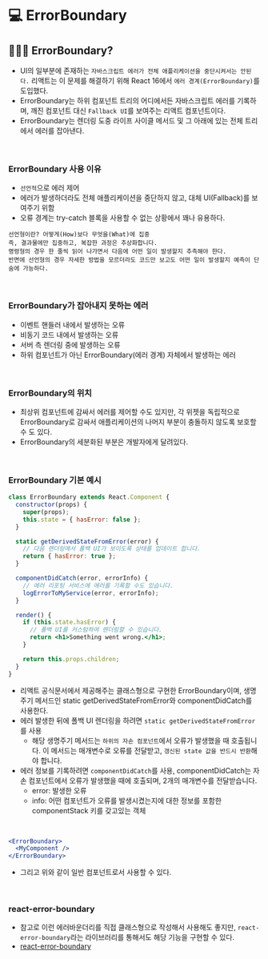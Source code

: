 # 💻 ErrorBoundary

## 👨🏻‍💻 ErrorBoundary?

- UI의 일부분에 존재하는 `자바스크립트 에러가 전체 애플리케이션을 중단시켜서는 안된다.` 리액트는 이 문제를 해결하기 위해 React 16에서 `에러 경계(ErrorBoundary)`를 도입했다.
- ErrorBoundary는 하위 컴포넌트 트리의 어디에서든 자바스크립트 에러를 기록하며, 깨진 컴포넌트 대신 `Fallback UI`를 보여주는 리액트 컴포넌트이다.
- ErrorBoundary는 렌더링 도중 라이프 사이클 메서드 및 그 아래에 있는 전체 트리에서 에러를 잡아낸다.

<br />

### ErrorBoundary 사용 이유

- `선언적`으로 에러 제어
- 에러가 발생하더라도 전체 애플리케이션을 중단하지 않고, 대체 UI(Fallback)를 보여주기 위함
- 오류 경계는 try-catch 블록을 사용할 수 없는 상황에서 꽤나 유용하다.

```
선언형이란? 어떻게(How)보다 무엇을(What)에 집중
즉, 결과물에만 집중하고, 복잡한 과정은 추상화합니다.
명령형의 경우 한 줄씩 읽어 나가면서 다음에 어떤 일이 발생할지 추측해야 한다.
반면에 선언형의 경우 자세한 방법을 모르더라도 코드만 보고도 어떤 일이 발생할지 예측이 단숨에 가능하다.
```

<br />

### ErrorBoundary가 잡아내지 못하는 에러

- 이벤트 핸들러 내에서 발생하는 오류
- 비동기 코드 내에서 발생하는 오류
- 서버 측 렌더링 중에 발생하는 오류
- 하위 컴포넌트가 아닌 ErrorBoundary(에러 경계) 자체에서 발생하는 에러

<br />

### ErrorBoundary의 위치

- 최상위 컴포넌트에 감싸서 에러를 제어할 수도 있지만, 각 위젯을 독립적으로 ErrorBoundary로 감싸서 애플리케이션의 나머지 부분이 충돌하지 않도록 보호할 수 도 있다.
- ErrorBoundary의 세분화된 부분은 개발자에게 달려있다.

<br />

### ErrorBoundary 기본 예시

```jsx
class ErrorBoundary extends React.Component {
  constructor(props) {
    super(props);
    this.state = { hasError: false };
  }

  static getDerivedStateFromError(error) {
    // 다음 렌더링에서 폴백 UI가 보이도록 상태를 업데이트 합니다.
    return { hasError: true };
  }

  componentDidCatch(error, errorInfo) {
    // 에러 리포팅 서비스에 에러를 기록할 수도 있습니다.
    logErrorToMyService(error, errorInfo);
  }

  render() {
    if (this.state.hasError) {
      // 폴백 UI를 커스텀하여 렌더링할 수 있습니다.
      return <h1>Something went wrong.</h1>;
    }

    return this.props.children;
  }
}
```

- 리액트 공식문서에서 제공해주는 클래스형으로 구현한 ErrorBoundary이며, 생명주기 메서드인 static getDerivedStateFromError와 componentDidCatch를 사용한다.
- 에러 발생한 뒤에 폴백 UI 렌더링을 하려면 `static getDerivedStateFromError`를 사용
  - 해당 생명주기 메서드는 `하위의 자손 컴포넌트`에서 오류가 발생했을 때 호출됩니다. 이 메서드는 매개변수로 오류를 전달받고, `갱신된 state 값을 반드시 반환`해야 합니다.
- 에러 정보를 기록하려면 `componentDidCatch`를 사용, componentDidCatch는 자손 컴포넌트에서 오류가 발생했을 때에 호출되며, 2개의 매개변수를 전달받습니다.
  - error: 발생한 오류
  - info: 어떤 컴포넌트가 오류를 발생시켰는지에 대한 정보를 포함한 componentStack 키를 갖고있는 객체

<br />

```jsx
<ErrorBoundary>
  <MyComponent />
</ErrorBoundary>
```

- 그리고 위와 같이 일반 컴포넌트로서 사용할 수 있다.

<br />

### react-error-boundary

- 참고로 이런 에러바운더리를 직접 클래스형으로 작성해서 사용해도 좋지만, `react-error-boundary`라는 라이브러리를 통해서도 해당 기능을 구현할 수 있다.
- [react-error-boundary](https://github.com/bvaughn/react-error-boundary)
